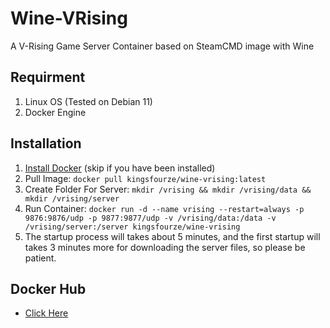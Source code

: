 # Wine-VRising
A V-Rising Game Server Container based on SteamCMD image with Wine
## Requirment
1. Linux OS (Tested on Debian 11)
2. Docker Engine
## Installation
1. [Install Docker](https://docs.docker.com/engine/install/) (skip if you have been installed)
2. Pull Image: `docker pull kingsfourze/wine-vrising:latest`
3. Create Folder For Server: `mkdir /vrising && mkdir /vrising/data && mkdir /vrising/server`
4. Run Container: `docker run -d --name vrising --restart=always -p 9876:9876/udp -p 9877:9877/udp -v /vrising/data:/data -v /vrising/server:/server kingsfourze/wine-vrising`
5. The startup process will takes about 5 minutes, and the first startup will takes 3 minutes more for downloading the server files, so please be patient.
## Docker Hub
- [Click Here](https://hub.docker.com/r/kingsfourze/wine-vrising)
